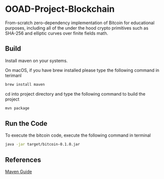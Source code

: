 # OOAD-Project-Blockchain
From-scratch zero-dependency implementation of Bitcoin for educational purposes, including all of the under the hood crypto primitives such as SHA-256 and elliptic curves over finite fields math.

## Build

Install maven on your systems. 

On macOS, if you have brew installed please type the following command in terimanl

```bash
brew install maven
```

cd into project directory and type the following command to build the project

```bash
mvn package
```

## Run the Code

To execute the bitcoin code, execute the following command in terminal

```bash
java -jar target/bitcoin-0.1.0.jar
```

## References

[Maven Guide](https://spring.io/guides/gs/maven/)
